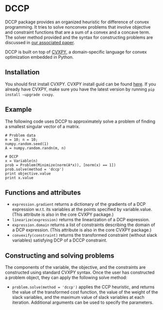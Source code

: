 DCCP
====

DCCP package provides an organized heuristic for difference of convex programming.
It tries to solve nonconvex problems that involve objective and constraint functions that are a sum of
a convex and a concave term. The solver method provided and the syntax for constructing problems are discussed in [our associated paper](https://stanford.edu/~boyd/papers/dccp.html).

DCCP is built on top of [CVXPY](http://www.cvxpy.org/), a domain-specific language for convex optimization embedded in Python.

Installation
------------
You should first install CVXPY. CVXPY install guid can be found [here](http://www.cvxpy.org/). If you already have CVXPY, make sure you have the latest version by running ``pip install —upgrade cvxpy``. 

Example
-------
The following code uses DCCP to approximately solve a problem of finding a smallest singular vector of a matrix.
```
# Problem data
m = 10; n = 10;
numpy.random.seed(1)
A = numpy.random.randn(m, n)

# DCCP
x = Variable(n)
prob = Problem(Minimize(norm(A*x)), [norm(x) == 1])
prob.solve(method = 'dccp')
print objective.value
print x.value
```

Functions and attributes
----------------
* ``expression.gradient`` returns a dictionary of the gradients of a DCP expression
w.r.t. its variables at the points specified by variable.value. (This attribute
is also in the core CVXPY package.)
* ``linearize(expression)`` returns the linearization of a DCP expression.
* ``expression.domain`` returns a list of constraints describing the domain of a
DCP expression. (This attribute is also in the core CVXPY package.)
* ``convexify(constraint)`` returns the transformed constraint (without slack
variables) satisfying DCP of a DCCP constraint.
 
Constructing and solving problems
---------------------------------
The components of the variable, the objective, and the constraints are constructed using standard CVXPY syntax. Once the user has constructed a problem object, they can apply the following solve method:
* ``problem.solve(method = 'dccp')`` applies the CCP heuristic, and returns the value of the transformed cost function, the value of the weight of the slack variables, and the maximum value of slack variables at each iteration. Additional arguments can be used to specify the parameters.
